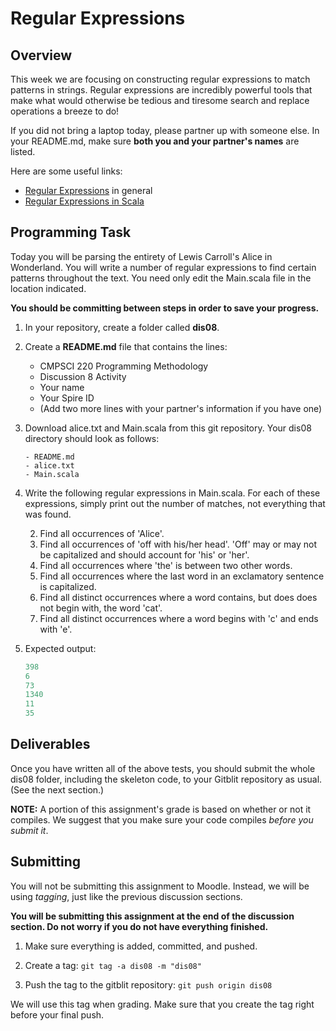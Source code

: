 # Regular Expressions

## Overview

This week we are focusing on constructing regular expressions to match patterns 
in strings. Regular expressions are incredibly powerful tools that make what would 
otherwise be tedious and tiresome search and replace operations a breeze to do! 

If you did not bring a laptop today, please partner up with someone else. In
your README.md, make sure **both you and your partner's names** are listed.

Here are some useful links:

- [Regular Expressions][regex] in general
- [Regular Expressions in Scala][regexscala]

## Programming Task

Today you will be parsing the entirety of Lewis Carroll's Alice in Wonderland. 
You will write a number of regular expressions to find certain patterns 
throughout the text. You need only edit the Main.scala file in the location 
indicated.

**You should be committing between steps in order to save your progress.**

1. In your repository, create a folder called **dis08**.

1. Create a **README.md** file that contains the lines:

    - CMPSCI 220 Programming Methodology
    - Discussion 8 Activity
    - Your name
    - Your Spire ID
    - (Add two more lines with your partner's information if you have one)

1. Download alice.txt and Main.scala from this git repository. Your dis08 
	 directory should look as follows:

    ```
    - README.md
    - alice.txt
    - Main.scala
    ```

1. Write the following regular expressions in Main.scala. For each of these 
	 expressions, simply print out the number of matches, not everything that was 
	 found.

    2. Find all occurrences of 'Alice'.
    2. Find all occurrences of 'off with his/her head'. 'Off' may or may not be 
    	 capitalized and should account for 'his' or 'her'.
    2. Find all occurrences where 'the' is between two other words.
    2. Find all occurrences where the last word in an exclamatory sentence is 
    	 capitalized.
    2. Find all distinct occurrences where a word contains, but does does not 
    	 begin with, the word 'cat'.
    2. Find all distinct occurrences where a word begins with 'c' and ends with 
    	 'e'.

1. Expected output:
	```scala
	398
	6
	73
	1340
	11
	35
	```

## Deliverables

Once you have written all of the above tests, you should submit the whole dis08
folder, including the skeleton code, to your Gitblit repository as usual. (See
the next section.)

**NOTE:** A portion of this assignment's grade is based on whether or not it
compiles. We suggest that you make sure your code compiles *before you submit
it*.

## Submitting

You will not be submitting this assignment to Moodle. Instead, we will be using
*tagging*, just like the previous discussion sections.

**You will be submitting this assignment at the end of the discussion section.
Do not worry if you do not have everything finished.**

1. Make sure everything is added, committed, and pushed.

2. Create a tag: `git tag -a dis08 -m "dis08"`

3. Push the tag to the gitblit repository: `git push origin dis08`

We will use this tag when grading. Make sure that you create the tag right before your final push.

[regex]: http://www.regular-expressions.info/quickstart.html
[regexscala]: http://www.scala-lang.org/api/current/index.html#scala.util.matching.Regex
